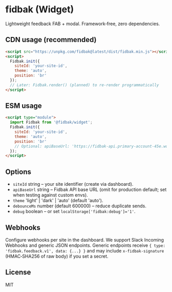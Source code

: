 # fidbak (Widget)

Lightweight feedback FAB + modal. Framework‑free, zero dependencies.

## CDN usage (recommended)

```html
<script src="https://unpkg.com/fidbak@latest/dist/fidbak.min.js"></script>
<script>
  Fidbak.init({
    siteId: 'your-site-id',
    theme: 'auto',
    position: 'br'
  });
  // Later: Fidbak.render() (planned) to re-render programmatically
</script>
```

## ESM usage

```html
<script type="module">
  import Fidbak from '@fidbak/widget';
  Fidbak.init({
    siteId: 'your-site-id',
    theme: 'auto',
    position: 'br'
    // Optional: apiBaseUrl: 'https://fidbak-api.primary-account-45e.workers.dev'
  });
</script>
```

## Options

- `siteId` string – your site identifier (create via dashboard).
- `apiBaseUrl` string – Fidbak API base URL (omit for production default; set when testing against custom envs).
- `theme` 'light' | 'dark' | 'auto' (default 'auto').
- `debounceMs` number (default 600000) – reduce duplicate sends.
- `debug` boolean – or set `localStorage['fidbak:debug']='1'`.

## Webhooks

Configure webhooks per site in the dashboard. We support Slack Incoming Webhooks and generic JSON endpoints. Generic endpoints receive `{ type: 'fidbak.feedback.v1', data: {...} }` and may include `x-fidbak-signature` (HMAC‑SHA256 of raw body) if you set a secret.

## License

MIT
